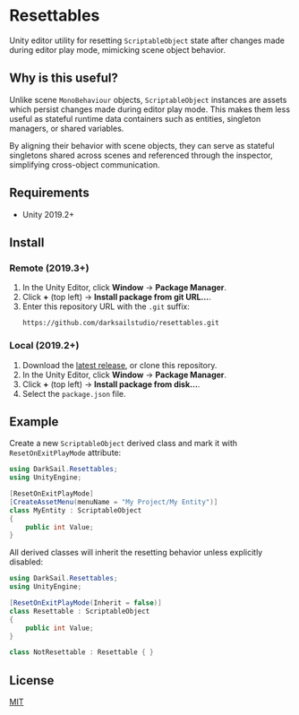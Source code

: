 # Resettables

Unity editor utility for resetting `ScriptableObject` state after changes made during editor play mode, mimicking scene object behavior.

## Why is this useful?

Unlike scene `MonoBehaviour` objects, `ScriptableObject` instances are assets which persist changes made during editor play mode. This makes them less useful as stateful runtime data containers such as entities, singleton managers, or shared variables.

By aligning their behavior with scene objects, they can serve as stateful singletons shared across scenes and referenced through the inspector, simplifying cross-object communication.

## Requirements

- Unity 2019.2+

## Install

### Remote (2019.3+)

1. In the Unity Editor, click **Window** → **Package Manager**.
2. Click **+** (top left) → **Install package from git URL…**.
3. Enter this repository URL with the `.git` suffix:
	```
	https://github.com/darksailstudio/resettables.git
	```

### Local (2019.2+)

1. Download the [latest release](https://github.com/darksailstudio/resettables/releases/latest), or clone this repository.
2. In the Unity Editor, click **Window** → **Package Manager**.
3. Click **+** (top left) → **Install package from disk…**.
4. Select the `package.json` file.

## Example

Create a new `ScriptableObject` derived class and mark it with `ResetOnExitPlayMode` attribute:

```cs
using DarkSail.Resettables;
using UnityEngine;

[ResetOnExitPlayMode]
[CreateAssetMenu(menuName = "My Project/My Entity")]
class MyEntity : ScriptableObject
{
	public int Value;
}
```

All derived classes will inherit the resetting behavior unless explicitly disabled:

```cs
using DarkSail.Resettables;
using UnityEngine;

[ResetOnExitPlayMode(Inherit = false)]
class Resettable : ScriptableObject
{
	public int Value;
}
```

```cs
class NotResettable : Resettable { }
```

## License

[MIT](LICENSE.md)
